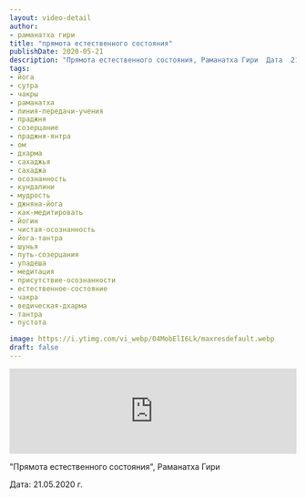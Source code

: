 ```yaml
---
layout: video-detail
author:
- раманатха гири
title: "прямота естественного состояния"
publishDate: 2020-05-21
description: "Прямота естественного состояния, Раманатха Гири  Дата  21.05.2020 г."
tags: 
- йога
- сутра
- чакры
- раманатха
- линия-передачи-учения
- праджня
- созерцание
- праджня-янтра
- ом
- дхарма
- сахаджья
- сахаджа
- осознанность
- кундалини
- мудрость
- джняна-йога
- как-медитировать
- йогин
- чистая-осознанность
- йога-тантра
- шунья
- путь-созерцания
- упадеша
- медитация
- присутствие-осознанности
- естественное-состояние
- чакра
- ведическая-дхарма
- тантра
- пустота

image: https://i.ytimg.com/vi_webp/04MobElI6Lk/maxresdefault.webp
draft: false
---
```


<iframe width="100%" src="https://www.youtube.com/embed/04MobElI6Lk" frameborder="0" allowfullscreen=""></iframe> 

 "Прямота естественного состояния", Раманатха Гири

 Дата: 21.05.2020 г.

  

 